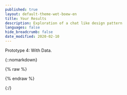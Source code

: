 ```yaml
---
published: true
layout: default-theme-wet-boew-en
title: Your Results
description: Exploration of a chat like design pattern
languages: false
hide_breadcrumb: false
date_modified: 2020-02-10
---
```


Prototype 4: With Data.

{::nomarkdown}

{% raw %}

<div class="row mrgn-tp-lg mrgn-bttm-lg">
  <div class="col-xs-12 cntnt-here">
    <!-- Results here -->
  </div>
</div>
<script src="https://ajax.googleapis.com/ajax/libs/jquery/2.1.4/jquery.js"></script>
<script>
// GET parameters	
if(findGetParameter('describe')) {
	var describe = findGetParameter('describe').replace("-", " ");
	describe = capitalizeFirstLetter(describe);
   $('.cntnt-here').append('<p style="font-size: 28px">You are: <strong>' + describe + '</strong></p>');
}
if(findGetParameter('situation')) {
	var situation = findGetParameter('situation').replace("-", " ");
	situation = capitalizeFirstLetter(situation);
   $('.cntnt-here').append('<p style="font-size: 28px">Your situation is: <strong>' + situation + '</strong></p>');
}
if(findGetParameter('goal')) {
	var goal = findGetParameter('goal').replace("-", " ");
	goal = capitalizeFirstLetter(goal);
   $('.cntnt-here').append('<p style="font-size: 28px">Your goal is: <strong>' + goal + '</strong></p>');
}
function findGetParameter(parameterName) {
	var result = null,
		tmp = [];
	location.search
		.substr(1)
		.split("&")
		.forEach(function (item) {
		  tmp = item.split("=");
		  if (tmp[0] === parameterName) result = decodeURIComponent(tmp[1]);
		});
	return result;
}
function capitalizeFirstLetter(string) {
    return string.charAt(0).toUpperCase() + string.slice(1);
}
</script>

{% endraw %}

{:/}